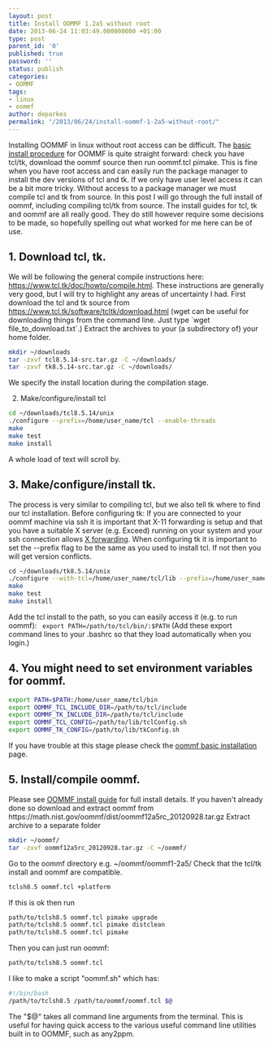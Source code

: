 ```yaml
---
layout: post
title: Install OOMMF 1.2a5 without root
date: 2013-06-24 11:03:49.000000000 +01:00
type: post
parent_id: '0'
published: true
password: ''
status: publish
categories:
- OOMMF
tags:
- linux
- oommf
author: deparkes
permalink: "/2013/06/24/install-oommf-1-2a5-without-root/"
---
```

Installing OOMMF in linux without root access can be difficult. The <a href="https://math.nist.gov/oommf/doc/userguide12a5/userguide/Basic_Installation.html">basic install procedure</a> for OOMMF is quite straight forward: check you have tcl/tk, download the oommf source then run oommf.tcl pimake. This is fine when you have root access and can easily run the package manager to install the dev versions of tcl and tk.
If we only have user level access it can be a bit more tricky. Without access to a package manager we must compile tcl and tk from source. In this post I will go through the full install of oommf, including compiling tcl/tk from source. The install guides for tcl, tk and oommf are all really good. They do still however require some decisions to be made, so hopefully spelling out what worked for me here can be of use.
<h2>1. Download tcl, tk.</h2>
We will be following the general compile instructions here: <a href="https://www.tcl.tk/doc/howto/compile.html" target="_blank">https://www.tcl.tk/doc/howto/compile.html</a>. These instructions are generally very good, but I will try to highlight any areas of uncertainty I had.
First download the tcl and tk source from <a href="https://www.tcl.tk/software/tcltk/download.html">https://www.tcl.tk/software/tcltk/download.html</a>
(wget can be useful for downloading things from the command line. Just type
`wget file_to_download.txt`.)
Extract the archives to your (a subdirectory of) your home folder.


```bash
mkdir ~/downloads
tar -zxvf tcl8.5.14-src.tar.gz -C ~/downloads/
tar -zxvf tk8.5.14-src.tar.gz -C ~/downloads/
```


We specify the install location during the compilation stage.

2. Make/configure/install tcl


```bash
cd ~/downloads/tcl8.5.14/unix
./configure --prefix=/home/user_name/tcl --enable-threads
make
make test
make install
```
A whole load of text will scroll by.
<h2>3. Make/configure/install tk.</h2>
The process is very similar to compiling tcl, but we also tell tk where to find our tcl installation.
Before configuring tk: If you are connected to your oommf machine via ssh it is important that X-11 forwarding is setup and that you have a suitable X server (e.g. Exceed) running on your system and your ssh connection allows <a title="X-forwarding" href="https://www.math.umn.edu/systems_guide/putty_xwin32.html">X forwarding</a>.
When configuring tk it is important to set the --prefix flag to be the same as you used to install tcl. If not then you will get version conflicts.

```bash
cd ~/downloads/tk8.5.14/unix
./configure --with-tcl=/home/user_name/tcl/lib --prefix=/home/user_name/tcl
make
make test
make install
```


Add the tcl install to the path, so you can easily access it (e.g. to run oommf):
<code> export PATH=/path/to/tcl/bin/:$PATH</code>
(Add these export command lines to your .bashrc so that they load automatically when you login.)
<h2>4. You might need to set environment variables for oommf.</h2>

```bash
export PATH=$PATH:/home/user_name/tcl/bin
export OOMMF_TCL_INCLUDE_DIR=/path/to/tcl/include
export OOMMF_TK_INCLUDE_DIR=/path/to/tcl/include
export OOMMF_TCL_CONFIG=/path/to/lib/tclConfig.sh
export OOMMF_TK_CONFIG=/path/to/lib/tkConfig.sh
```

If you have trouble at this stage please check the <a href="https://math.nist.gov/oommf/doc/userguide12a3/userguide/Basic_Installation.html#SECTION00032200000000000000">oommf basic installation</a> page.
<h2>5. Install/compile oommf.</h2>
Please see <a href="https://math.nist.gov/oommf/doc/userguide12a3/userguide/Basic_Installation.html"> OOMMF install guide</a> for full install details.
If you haven't already done so download and extract oommf from https://math.nist.gov/oommf/dist/oommf12a5rc_20120928.tar.gz
Extract archive to a separate folder

```bash
mkdir ~/oommf/
tar -zxvf oommf12a5rc_20120928.tar.gz -C ~/oommf/
```


Go to the oommf directory e.g. ~/oommf/oommf1-2a5/
Check that the tcl/tk install and oommf are compatible.

```bash
tclsh8.5 oommf.tcl +platform
```
If this is ok then run

```bash
path/to/tclsh8.5 oommf.tcl pimake upgrade
path/to/tclsh8.5 oommf.tcl pimake distclean
path/to/tclsh8.5 oommf.tcl pimake
```

Then you can just run oommf:
```bash
path/to/tclsh8.5 oommf.tcl
```

I like to make a script "oommf.sh" which has:

```bash
#!/bin/bash
/path/to/tclsh8.5 /path/to/oommf/oommf.tcl $@
```
The "$@" takes all command line arguments from the terminal. This is useful for having quick access to the various useful command line utilities built in to OOMMF, such as any2ppm.
